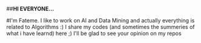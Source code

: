 ##**HI EVERYONE...**

#I'm Fateme.
I like to work on AI and Data Mining and actually everything is related to Algorithms :)
I share my codes (and sometimes the summeries of what i have learnd) here ;)
I'll be glad to see your opinion on my repos
